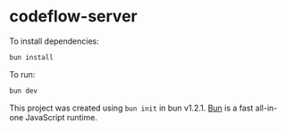 # codeflow-server

To install dependencies:

```bash
bun install
```

To run:

```bash
bun dev
```

This project was created using `bun init` in bun v1.2.1. [Bun](https://bun.sh) is a fast all-in-one JavaScript runtime.
